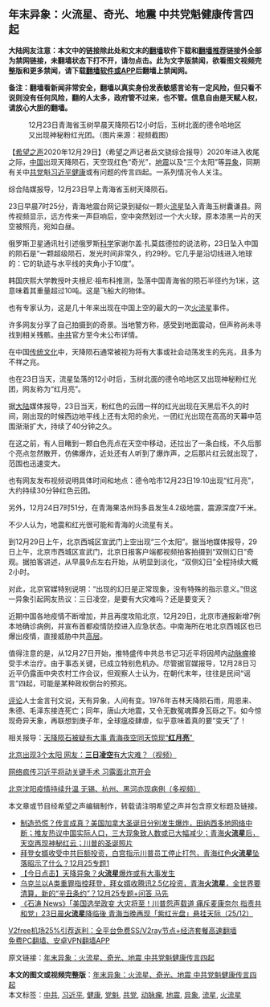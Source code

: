  <h2>年末异象：火流星、奇光、地震 中共党魁健康传言四起</h2> <p class="notice"><b>大陆网友注意：本文中的链接除此处和文末的<a href="https://github.com/bannedbook/fanqiang" >翻墙</a>软件下载和<a href="https://github.com/killgcd/justmysocks/blob/master/README.md">翻墙推荐</a>链接外全部为禁网链接，未翻墙状态下打不开，请勿点击。此为文字版禁闻，欲看图文视频完整版和更多禁闻，请下载<a href="https://github.com/bannedbook/fanqiang">翻墙软件或APP</a>后翻墙上禁闻网。</p><p>备注：翻墙看新闻非常安全，翻墙以真实身份发表敏感言论有一定风险，但只看不说则没有任何风险，翻的人太多，政府管不过来，也不管。信息自由是天赋人权，请放心大胆的翻墙。</b></p>  <div class="entry"> <figure> <p><figcaption>12月23日青海省玉树早晨天降陨石12小时后，玉树北面的德令哈地区又出现神秘粉红光团。（图片来源：视频截图）</figcaption></figure> <p>【<span class='wp_keywordlink_affiliate'><a href="https://www.soundofhope.org" title="希望之声" target="_blank">希望之声</a></span>2020年12月29日】（希望之声记者岳文骁综合报导）2020年进入收尾之际，<span class='wp_keywordlink_affiliate'><a href="https://www.bannedbook.org/" title="中国" target="_blank">中国</a></span>出现天降陨石，天空现红色“奇光”，<a href="https://www.bannedbook.org/bnews/tag/%e5%9c%b0%e9%9c%87/" class="st_tag internal_tag" rel="tag" title="标签 地震 下的日志">地震</a>以及“三个太阳”等<a href="https://www.bannedbook.org/bnews/tag/%E5%BC%82%E8%B1%A1/" class="st_tag internal_tag" rel="tag" title="标签 异象 下的日志">异象</a>，同期有关中<a href="https://www.bannedbook.org/bnews/tag/%E5%85%B1%E5%85%9A/" class="st_tag internal_tag" rel="tag" title="标签 共党 下的日志">共党</a>魁<a href="https://www.bannedbook.org/bnews/tag/%e4%b9%a0%e8%bf%91%e5%b9%b3/" class="st_tag internal_tag" rel="tag" title="标签 习近平 下的日志">习近平</a><a href="https://www.bannedbook.org/bnews/tag/%e5%81%a5%e5%ba%b7/" class="st_tag internal_tag" rel="tag" title="标签 健康 下的日志">健康</a>或有问题的传言四起。一系列情况令人关注。</p> <p>综合陆媒报导，12月23日早上青海省玉树天降陨石。</p> <p>23日早晨7时25分，青海地震台网记录到疑似一颗火<a href="https://www.bannedbook.org/bnews/tag/%E6%B5%81%E6%98%9F/" class="st_tag internal_tag" rel="tag" title="标签 流星 下的日志">流星</a>坠入青海玉树囊谦县。网传视频显示，远方传来一声巨响后，空中突然划过一个大火球，原本漆黑一片的天空被照亮，宛如白昼。</p> <p></p> <p>俄罗斯卫星通讯社引述俄罗斯<span class='wp_keywordlink'><a href="https://www.bannedbook.org/forum11/topic309.html" title="禁片：“科学”的棍子" target="_blank">科学</a></span>家谢尔盖‧扎莫兹德拉的说法称，23日坠入中国的陨石是“一颗超级陨石，发光时间非常久，约29秒。它几乎是沿切线进入地球的：它的轨迹与水平线的夹角小于10度”。</p> <p>韩国庆熙大学教授叶夫根尼‧祖布科推测，坠落中国青海省的陨石半径约为1米，这意味着其重量超过10吨。这是飞船大的物体。</p> <p>也有专家认为，这是几十年来出现在中国上空的最大的一次<a href="https://www.bannedbook.org/bnews/tag/%E7%81%AB%E6%B5%81%E6%98%9F/" class="st_tag internal_tag" rel="tag" title="标签 火流星 下的日志">火流星</a>事件。</p>  <p></p> <p>许多网友分享了自己拍摄到的奇景。当地警方称，感受到地面震动，但声称尚未寻找到相关残骸。<a href="https://www.bannedbook.org/bnews/tag/%e4%b8%ad%e5%85%b1/" class="st_tag internal_tag" rel="tag" title="标签 中共 下的日志">中共</a>官方至今未公布详情。</p> <p>在中国<span class='wp_keywordlink_affiliate'><a href="https://www.bannedbook.org/bnews/tculture/" title="传统文化" target="_blank">传统文化</a></span>中，天降陨石通常被视为将有大事或社会动荡发生的先兆，且多为不祥之兆。</p> <p>也在23日当天，流星坠落的12小时后，玉树北面的德令哈地区又出现神秘粉红光团，网友称为“红月亮”。</p> <p>据<span class='wp_keywordlink_affiliate'><a href="https://www.bannedbook.org/" title="大陆" target="_blank">大陆</a></span>媒体报导，23日当天，粉红色的云团一样的红光出现在天黑后不久的时间，刚出现的时候西边地平线上还有太阳的余光，一团红光出现在高高的天幕中范围渐渐扩大，持续了40分钟之久。</p> <p>在这之前，有人目睹到一颗白色亮点在天空中移动，还拉出了一条白线，不久后那个亮点忽然散开，仿佛爆炸，近处还有人听到了爆炸声，之后那片红云就出现了，范围也迅速变大。</p> <p>也有网友发布视频说明具体时间和地点：德令哈市12月23日19:10出现“红月亮”，大约持续30分钟红色云团。</p>  <p></p> <p>另外，12月24日7时51分，在青海果洛州玛多县发生4.2级地震，震源深度7千米。</p> <p>不少人认为，地震和红光很可能和青海的火流星有关。</p> <p>到12月29日上午，北京西城区宣武门上空出现“三个太阳”。据当地媒体报导，29日上午，北京市西城区宣武门，北京日报客户端都视频拍客拍摄到“双侧幻日”奇观。据拍客讲述，从早晨9点左右开始，从明显到淡化，“双侧幻日”全程持续大概2小时。</p> <p>对此，北京官媒特别说明：“出现的幻日是正常现象，没有特殊的指示意义。”但这一异象引起网友热议：三日凌空，是要有大灾难吗？还是要变天？</p> <p></p> <p>近期中国各地疫情不断增加，并且再度攻陷北京，12月29日，北京市通报新增7例本地确诊病例，并宣布首都疫情防控进入应急状态。中南海所在地北京西城区也已爆出疫情，直接威胁中共<span class='wp_keywordlink_affiliate'><a href="https://www.bannedbook.org/bnews/ccpdope/" title="中共高层内幕" target="_blank">高层</a></span>。</p>  <p>值得注意的是，从12月27日开始，推特盛传中共总书记习近平将因颅内<a href="https://www.bannedbook.org/bnews/tag/%e5%8a%a8%e8%84%89%e7%98%a4/" class="st_tag internal_tag" rel="tag" title="标签 动脉瘤 下的日志">动脉瘤</a>接受手术治疗。由于事态关键，已成立特别危机办。尽管据官媒报导，12月28日习近平仍露面中央农村工作会议，但观察人士认为，在朝代末年，往往是民间“谣言”四起，可能是某种政权倒台的预兆。</p> <p><span class='wp_keywordlink_affiliate'><a href="https://www.bannedbook.org/bnews/comments/" title="新闻评论" target="_blank">评论</a></span>人士金言刊文说，天有异象，人间有变。1976年吉林天降陨石雨，周恩来、朱德、毛泽东接连死亡；同年，唐山大地震，又令无数冤魂葬身瓦砾之下。如今惊现奇异天象，再联想到庚子年，全球瘟疫肆虐，似乎意味着真的要“变天”了！</p> <p>相关报导：<a data-ctorig="https://www.soundofhope.org/post/457366" data-cturl="https://www.google.com/url?client=internal-element-cse&amp;cx=007749283119516952101:0iwnfnkwnek&amp;q=https://www.soundofhope.org/post/457366&amp;sa=U&amp;ved=2ahUKEwjVk_XM0fTtAhWF7XMBHXtQAGsQFjAAegQIARAC&amp;usg=AOvVaw3078W8uU5BHGsk1NUrCgJA" href="https://www.google.com/url?client=internal-element-cse&amp;cx=007749283119516952101:0iwnfnkwnek&amp;q=https://www.soundofhope.org/post/457366&amp;sa=U&amp;ved=2ahUKEwjVk_XM0fTtAhWF7XMBHXtQAGsQFjAAegQIARAC&amp;usg=AOvVaw3078W8uU5BHGsk1NUrCgJA" target="_blank">天降陨石被疑有大事 青海夜空同天惊现“<b>红月亮</b>” </a></p> <p><a data-ctorig="https://www.soundofhope.org/post/458380" data-cturl="https://www.google.com/url?client=internal-element-cse&amp;cx=007749283119516952101:0iwnfnkwnek&amp;q=https://www.soundofhope.org/post/458380&amp;sa=U&amp;ved=2ahUKEwjSzaeU2vTtAhVV7XMBHQ13AJMQFjAAegQIABAC&amp;usg=AOvVaw06BSUTn0UhWMUEcpp03A3_" href="https://www.google.com/url?client=internal-element-cse&amp;cx=007749283119516952101:0iwnfnkwnek&amp;q=https://www.soundofhope.org/post/458380&amp;sa=U&amp;ved=2ahUKEwjSzaeU2vTtAhVV7XMBHQ13AJMQFjAAegQIABAC&amp;usg=AOvVaw06BSUTn0UhWMUEcpp03A3_" target="_blank">北京出现3个太阳 网友：<b>三日凌空</b>有大灾难？（视频）</a></p> <p><a href="https://www.soundofhope.org/post/458374">网络疯传习近平将动关键手术 习露面北京开会</a></p> <p><a href="https://www.soundofhope.org/post/458389">北京沈阳疫情持续升温 无锡、杭州、黑河亦现病例（多视频）</a></p> <p>本文章或节目经希望之声编辑制作，转载请注明希望之声并包含原文标题及链接。</p>  <ul class='op-related-articles' title='相关阅读'> <li><a href='https://www.bannedbook.org/bnews/bannedvideo/20201227/1455572.html' target='_blank'>制造恐慌？传言成真？美国加拿大圣诞日分别发生爆炸，田纳西多地网络中断；推友热议中国实际人口，三大现象致人数或已大幅减少；青海<b>火流星</b>后，天空再现神秘红云；川普的圣诞照片</a></li> <li><a href='https://www.bannedbook.org/bnews/bannedvideo/20201226/1455478.html' target='_blank'>拜登女婿收受中共巨额投资，白宫指示川普员工停止打包，青海红色<b>火流星</b>坠落昭示了什么？12月25专题1</a></li> <li><a href='https://www.bannedbook.org/bnews/bannedvideo/20201226/1455188.html' target='_blank'>【今日点击】天降异象？<b>火流星</b>爆炸或有大事发生</a></li> <li><a href='https://www.bannedbook.org/bnews/bannedvideo/20201226/1455142.html' target='_blank'>乌克兰以A类重罪指控拜登，拜女婿收腾讯2.5亿投资，青海<b>火流星</b>，全世界要清算，新的“辛丑条约”？12月25专题+问答 马先</a></li> <li><a href='https://www.bannedbook.org/bnews/bannedvideo/20201226/1455105.html' target='_blank'>《石涛 News》「美国选举政变 大灾将至！川普怨声载道 痛斥麦康奈尔 指责共和党」23日晨<b>火流星</b>降临後 青海当晚再现「紫红光盘」悬挂天际（25/12）</a></li> </ul> <p class="texttj"> <a href="https://github.com/bannedbook/fanqiang/wiki/V2ray%E6%9C%BA%E5%9C%BA" target="_blank">V2free机场25%引荐返利：全平台免费SS/V2ray节点+经济套餐高速翻墙</a><br/> <a href="https://github.com/bannedbook/fanqiang/wiki/%E7%A6%81%E9%97%BB%E7%BD%91%E5%AE%89%E5%8D%93%E7%BF%BB%E5%A2%99%E6%96%B0%E9%97%BBAPP" target="_blank">免费PC翻墙、安卓VPN翻墙APP</a></p><p>原文链接：<a class="src_link"  href="https://www.soundofhope.org/post/458593" target="_blank">年末异象：火流星、奇光、地震 中共党魁健康传言四起</a></p><a name='sharetosocial'></a>       <div><b>本文的图文或视频完整版</b>：<a href='https://www.bannedbook.org/bnews/comments/20201230/1457689.html'>年末异象：火流星、奇光、地震 中共党魁健康传言四起</a></div>  </div><!--END ENTRY--> <div class="postfooter"> <div>本文标签：<a href="https://www.bannedbook.org/bnews/tag/%e4%b8%ad%e5%85%b1/" rel="tag">中共</a>, <a href="https://www.bannedbook.org/bnews/tag/%e4%b9%a0%e8%bf%91%e5%b9%b3/" rel="tag">习近平</a>, <a href="https://www.bannedbook.org/bnews/tag/%e5%81%a5%e5%ba%b7/" rel="tag">健康</a>, <a href="https://www.bannedbook.org/bnews/tag/%E5%85%9A%E9%AD%81/" rel="tag">党魁</a>, <a href="https://www.bannedbook.org/bnews/tag/%E5%85%B1%E5%85%9A/" rel="tag">共党</a>, <a href="https://www.bannedbook.org/bnews/tag/%e5%8a%a8%e8%84%89%e7%98%a4/" rel="tag">动脉瘤</a>, <a href="https://www.bannedbook.org/bnews/tag/%e5%9c%b0%e9%9c%87/" rel="tag">地震</a>, <a href="https://www.bannedbook.org/bnews/tag/%E5%BC%82%E8%B1%A1/" rel="tag">异象</a>, <a href="https://www.bannedbook.org/bnews/tag/%E6%B5%81%E6%98%9F/" rel="tag">流星</a>, <a href="https://www.bannedbook.org/bnews/tag/%E7%81%AB%E6%B5%81%E6%98%9F/" rel="tag">火流星</a></div>  </div><!--END POSTFOOTER--> 